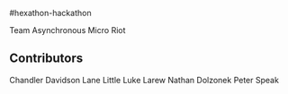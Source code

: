 #hexathon-hackathon

Team Asynchronous Micro Riot

## Contributors
Chandler Davidson
Lane Little
Luke Larew
Nathan Dolzonek
Peter Speak